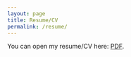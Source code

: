 ```yaml
---
layout: page
title: Resume/CV
permalink: /resume/
---
```


You can open my resume/CV here: <a href="{{ site.url }}/assets/markroepke-resume.pdf" target="_blank" class="class2">PDF</a>.
